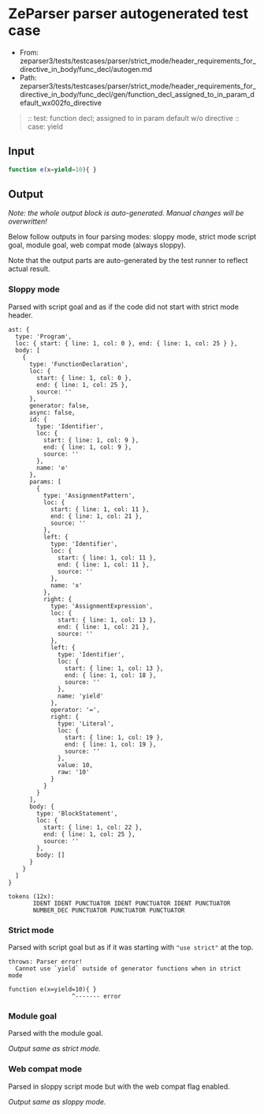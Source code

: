 # ZeParser parser autogenerated test case

- From: zeparser3/tests/testcases/parser/strict_mode/header_requirements_for_directive_in_body/func_decl/autogen.md
- Path: zeparser3/tests/testcases/parser/strict_mode/header_requirements_for_directive_in_body/func_decl/gen/function_decl_assigned_to_in_param_default_wx002fo_directive

> :: test: function decl; assigned to in param default w/o directive
> :: case: yield

## Input


`````js
function e(x=yield=10){ }
`````

## Output

_Note: the whole output block is auto-generated. Manual changes will be overwritten!_

Below follow outputs in four parsing modes: sloppy mode, strict mode script goal, module goal, web compat mode (always sloppy).

Note that the output parts are auto-generated by the test runner to reflect actual result.

### Sloppy mode

Parsed with script goal and as if the code did not start with strict mode header.

`````
ast: {
  type: 'Program',
  loc: { start: { line: 1, col: 0 }, end: { line: 1, col: 25 } },
  body: [
    {
      type: 'FunctionDeclaration',
      loc: {
        start: { line: 1, col: 0 },
        end: { line: 1, col: 25 },
        source: ''
      },
      generator: false,
      async: false,
      id: {
        type: 'Identifier',
        loc: {
          start: { line: 1, col: 9 },
          end: { line: 1, col: 9 },
          source: ''
        },
        name: 'e'
      },
      params: [
        {
          type: 'AssignmentPattern',
          loc: {
            start: { line: 1, col: 11 },
            end: { line: 1, col: 21 },
            source: ''
          },
          left: {
            type: 'Identifier',
            loc: {
              start: { line: 1, col: 11 },
              end: { line: 1, col: 11 },
              source: ''
            },
            name: 'x'
          },
          right: {
            type: 'AssignmentExpression',
            loc: {
              start: { line: 1, col: 13 },
              end: { line: 1, col: 21 },
              source: ''
            },
            left: {
              type: 'Identifier',
              loc: {
                start: { line: 1, col: 13 },
                end: { line: 1, col: 18 },
                source: ''
              },
              name: 'yield'
            },
            operator: '=',
            right: {
              type: 'Literal',
              loc: {
                start: { line: 1, col: 19 },
                end: { line: 1, col: 19 },
                source: ''
              },
              value: 10,
              raw: '10'
            }
          }
        }
      ],
      body: {
        type: 'BlockStatement',
        loc: {
          start: { line: 1, col: 22 },
          end: { line: 1, col: 25 },
          source: ''
        },
        body: []
      }
    }
  ]
}

tokens (12x):
       IDENT IDENT PUNCTUATOR IDENT PUNCTUATOR IDENT PUNCTUATOR
       NUMBER_DEC PUNCTUATOR PUNCTUATOR PUNCTUATOR
`````

### Strict mode

Parsed with script goal but as if it was starting with `"use strict"` at the top.

`````
throws: Parser error!
  Cannot use `yield` outside of generator functions when in strict mode

function e(x=yield=10){ }
                  ^------- error
`````


### Module goal

Parsed with the module goal.

_Output same as strict mode._

### Web compat mode

Parsed in sloppy script mode but with the web compat flag enabled.

_Output same as sloppy mode._
